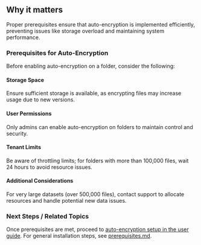 
## Why it matters
Proper prerequisites ensure that auto-encryption is implemented efficiently, preventing issues like storage overload and maintaining system performance.

### Prerequisites for Auto-Encryption
Before enabling auto-encryption on a folder, consider the following:

#### Storage Space
Ensure sufficient storage is available, as encrypting files may increase usage due to new versions.

#### User Permissions
Only admins can enable auto-encryption on folders to maintain control and security.

#### Tenant Limits
Be aware of throttling limits; for folders with more than 100,000 files, wait 24 hours to avoid resource issues.

#### Additional Considerations
For very large datasets (over 500,000 files), contact support to allocate resources and handle potential new data issues.

### Next Steps / Related Topics
Once prerequisites are met, proceed to [auto-encryption setup in the user guide](../05-user-guide/auto-encryption.md). For general installation steps, see [prerequisites.md](./prerequisites.md).